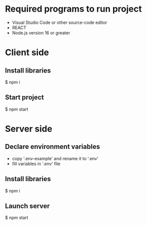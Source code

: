 # Required programs to run project
* Visual Studio Code or other source-code editor
* REACT
* Node.js version 16 or greater

# Client side
## Install libraries

$ npm i

## Start project

$ npm start

# Server side
## Declare environment variables
* copy '.env-example' and rename it to '.env'
* fill variables in '.env' file

## Install libraries
$ npm i

## Launch server
$ npm start
